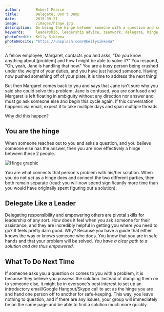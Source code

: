 ```yaml
---
author:       Robert Pearce
title:        Delegate; Don't Dump
date:         2015-09-21
image:        /images/hinge.jpg
description:  On being the hinge between someone with a question and someone else with a solution.
keywords:     leadership, leadership advice, teamwork, delegate, hinge
photoCredit:  Kelly Sikkema
photoWebsite: "https://unsplash.com/@kellysikkema"
---
```


A fellow employee, Margaret, contacts you and asks, &quot;Do you know anything about [problem] and how I might be able to solve it?&quot; You respond, &quot;Oh, yeah, Jane is handling that now.&quot; You are a busy person being crushed under the weight of your duties, and you have just helped someone. Having now pushed something off of your plate, it is time to address the next thing!

But then Margaret comes back to you and says that Jane isn't sure why you said she could solve this problem. Jane is confused, you are confused and Margaret is left floating in ambiguity without any direction nor answer and must go ask someone else and begin this cycle again. If this conversation happens via email, expect it to take multiple days and span multiple threads.

Why did this happen?

## You are the hinge
When someone reaches out to you and asks a question, and you believe someone else has the answer, then you are now effectively a hinge between these 2 people.

<img src="http://s3.amazonaws.com/rpearce.github.io/delegate/hinge.svg" alt="Hinge graphic" title="Hinge graphic" />

You are what connects that person's problem with his/her solution. When you do not _act_ as a hinge does and connect the two different parties, then both remain separate (read: you will now spend significantly more time than you would have originally spent figuring out a solution).

## Delegate Like a Leader
Delegating responsibility and empowering others are pivotal skills for leadership of any sort. How does it feel when you ask someone for their assistance, and they are incredibly helpful in getting you where you need to go? It feels pretty darn good. Why? Because you have a guide that either knows the way or knows someone who does. You know that you are in safe hands and that your problem will be solved. _You have a clear path to a solution and are thus empowered._

## What To Do Next Time
If someone asks you a question or comes to you with a problem, it is because they believe you possess the solution. Instead of dumping them on to someone else, it might be in everyone's best interest to set up an introductory email/Google Hangout/Skype call to act as the hinge you are and hand one person off to another for safe-keeping. This way, you leave nothing to question, and if there are any issues, your group will immediately be on the same page and be able to find a solution much more quickly.
